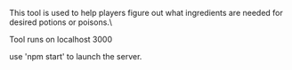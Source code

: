 This tool is used to help players figure out what ingredients are needed for desired potions or poisons.\

Tool runs on localhost 3000

use 'npm start' to launch the server.